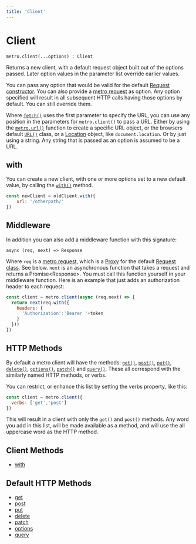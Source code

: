 ```yaml
---
title: 'Client'
---
```

# Client

```
metro.client(...options) : Client
```

Returns a new client, with a default request object built out of the options passed. Later option values in the parameter list override earlier values.

You can pass any option that would be valid for the default [Request constructor](https://developer.mozilla.org/en-US/docs/Web/API/Request/Request). You can also provide a [metro request](../request/) as option. Any option specified will result in all subsequent HTTP calls having those options by default. You can still override them.

Where [`fetch()`](https://developer.mozilla.org/en-US/docs/Web/API/fetch) uses the first parameter to specify the URL, you can use any position in the parameters for `metro.client()` to pass a URL. Either by using the [`metro.url()`](../url.md) function to create a specific URL object, or the browsers default [`URL()`](https://developer.mozilla.org/en-US/docs/Web/API/URL) class, or a [Location](https://developer.mozilla.org/en-US/docs/Web/API/Location) object, like `document.location`. Or by just using a string. Any string that is passed as an option is assumed to be a URL. 

## with

You can create a new client, with one or more options set to a new default value, by calling the [`with()`](./with.md) method.

```javascript
const newClient = oldClient.with({
	url: '/otherpath/'
})
````

## Middleware

In addition you can also add a middleware function with this signature:

```
async (req, next) => Response
```

Where `req` is a [metro request](../request/), which is a [Proxy](https://developer.mozilla.org/en-US/docs/Web/JavaScript/Reference/Global_Objects/Proxy) for the default [Request class](https://developer.mozilla.org/en-US/docs/Web/API/Request). See below. `next` is an asynchronous function that takes a request and returns a Promise\<Response>. You must call this function yourself in your middleware function. Here is an example that just adds an authorization header to each request:

```javascript
const client = metro.client(async (req,next) => {
  return next(req.with({
    headers: {
      'Authorization':'Bearer '+token
    }
  }))
})
```

## HTTP Methods

By default a metro client will have the methods: [`get()`](./get.md), [`post()`](./post.md), [`put()`](./put.md), [`delete()`](./delete.md), [`options()`](./options.md), [`patch()`](./patch.md) and [`query()`](./query.md). These all correspond with the similarly named HTTP methods, or verbs.

You can restrict, or enhance this list by setting the verbs property, like this:

```javascript
const client = metro.client({
  verbs: ['get','post']
})
```

This will result in a client with only the `get()` and `post()` methods. Any word you add in this list, will be made available as a method, and will use the all uppercase word as the HTTP method.



## Client Methods

- [with](./with.md)

## Default HTTP Methods
- [get](./get.md)
- [post](./post.md)
- [put](./put.md)
- [delete](./delete.md)
- [patch](./patch.md)
- [options](.options.md)
- [query](./query.md)
